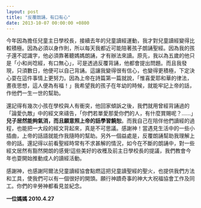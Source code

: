 ```yaml
---
layout: post
title: "反覆朗誦，有口有心"
date: 2013-10-07 00:00:00 +0800
---
```


今年因為擔任兒童主日學校長，接續去年的兒童讀經運動，我才對兒童讀經變得比較積極。因為必須以身作則，所以每天我都近可能陪著孩子朗誦聖經。因為我的孩子還不認識字，他必須靠著聽媽媽朗誦，才有辦法來讀。原先，我以為五歲的他只是「小和尚唸經，有口無心」，可是透過反覆背誦，他都會提出問題。而且我發現，只須數日，他便可以自己背誦。這讓我變得很有信心，也變得更積極，下定決心耍在這件事情上更努力。因為上帝在詩篇第一篇就說，「惟喜愛耶和華的律法，晝夜思想，這人便為有福！」我希望我的孩子在年幼的時候，就能牢記上帝的話，作他們一生一世的幫助。

還記得有幾次小孩在學校與人有衝突，他回家傾訴之後，我們就用曾經背誦過的「論愛仇敵」中的經文來禱告，「你們若單愛那愛你們的人，有什麼賞賜呢？......」**兒子居然能夠氣消，而且願意照上帝的話學習饒恕**。而我自己在陪伴他們讀經的過程，也能把一大段的經文背起來，真是不可思議。感謝神！當遇見生活中的一些小插曲，上帝的話語就能作我隨時的幫助。另外一個益處是，反覆朗誦幫助我理解上帝的話。還記得以前看聖經時常有不求甚解的情況，如今在不斷的朗誦中，對一些經文居然有豁然開朗的感覺!這些美好的收穫及前主日學校長的提議，我們教會今年也耍開始推動成人的讀經活動。

感謝神，也感謝阿爾法兒童讀經協會點燃這把兒童讀聖經的聖火，也提供我們方法和工具，使我們可以有一個很好的開頭。願行神蹟奇事的神大大祝福協會工作及同工。你們的辛勞神都看見並紀念。

**一位媽媽 2010.4.27**
